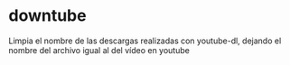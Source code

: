 # downtube
Limpia el nombre de las descargas realizadas con youtube-dl, dejando el nombre del archivo igual al del vídeo en youtube
